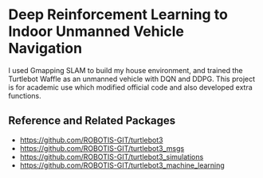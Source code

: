 # Deep Reinforcement Learning to Indoor Unmanned Vehicle Navigation
I used Gmapping SLAM to build my house environment, and trained the Turtlebot Waffle as an unmanned vehicle with DQN and DDPG.
This project is for academic use which modified official code and also developed extra functions.
## Reference and Related Packages
- https://github.com/ROBOTIS-GIT/turtlebot3
- https://github.com/ROBOTIS-GIT/turtlebot3_msgs
- https://github.com/ROBOTIS-GIT/turtlebot3_simulations
- https://github.com/ROBOTIS-GIT/turtlebot3_machine_learning

